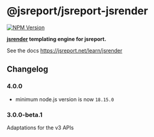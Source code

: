 # @jsreport/jsreport-jsrender
[![NPM Version](http://img.shields.io/npm/v/@jsreport/jsreport-jsrender.svg?style=flat-square)](https://npmjs.com/package/@jsreport/jsreport-jsrender)

**[jsrender](https://github.com/borismoore/jsrender) templating engine for jsreport.**

See the docs https://jsreport.net/learn/jsrender

## Changelog

### 4.0.0

- minimum node.js version is now `18.15.0`

### 3.0.0-beta.1

Adaptations for the v3 APIs

